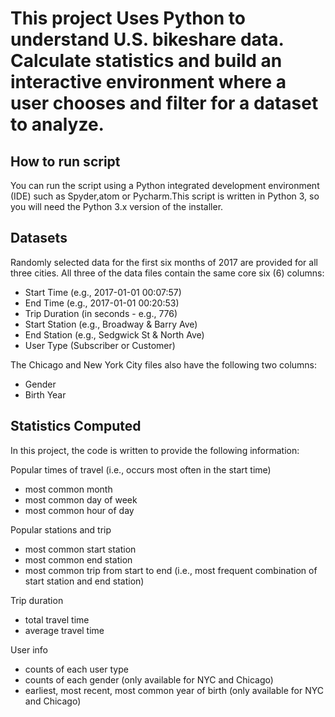 
<h1>This project Uses Python to understand U.S. bikeshare data. Calculate statistics and build an interactive environment where a user chooses and filter for a dataset to analyze.</h1>


<h2>How to run script</h2>
You can run the script using a Python integrated development environment (IDE) such as Spyder,atom or Pycharm.This script is written in Python 3, so you will need the Python 3.x version of the installer.

<h2>Datasets</h2>
Randomly selected data for the first six months of 2017 are provided for all three cities. All three of the data files contain the same core six (6) columns:

<ul>
<li>Start Time (e.g., 2017-01-01 00:07:57)</li>
<li>End Time (e.g., 2017-01-01 00:20:53)</li>
<li>Trip Duration (in seconds - e.g., 776)</li>
<li>Start Station (e.g., Broadway & Barry Ave)</li>
<li>End Station (e.g., Sedgwick St & North Ave)</li>
<li>User Type (Subscriber or Customer)</li>
</ul>

<p>The Chicago and New York City files also have the following two columns:</p>

<ul>
<li>Gender</li>
<li>Birth Year</li>
</ul>

<h2>Statistics Computed</h2>
In this project, the code is written to provide the following information:

<p>Popular times of travel (i.e., occurs most often in the start time)</p>

<ul>
<li>most common month</li>
<li>most common day of week</li>
<li>most common hour of day</li>
</ul>

<p>Popular stations and trip</p>
<ul>
<li>most common start station</li>
<li>most common end station</li>
<li>most common trip from start to end (i.e., most frequent combination of start station and end station)</li>
</ul>

<p>Trip duration</p>
<ul>
<li>total travel time</li>
<li>average travel time</li>
</ul>

<p>User info</p>
<ul>
<li>counts of each user type</li>
<li>counts of each gender (only available for NYC and Chicago)</li>
<li>earliest, most recent, most common year of birth (only available for NYC and Chicago)</li>
</ul>